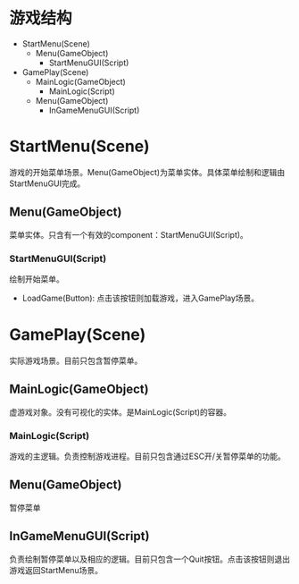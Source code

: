 游戏结构
========

* StartMenu(Scene)
    - Menu(GameObject)
        * StartMenuGUI(Script)
* GamePlay(Scene)
    - MainLogic(GameObject)
        * MainLogic(Script)
    - Menu(GameObject)
        * InGameMenuGUI(Script)

# StartMenu(Scene)

游戏的开始菜单场景。Menu(GameObject)为菜单实体。具体菜单绘制和逻辑由StartMenuGUI完成。

## Menu(GameObject)

菜单实体。只含有一个有效的component：StartMenuGUI(Script)。

### StartMenuGUI(Script)

绘制开始菜单。

* LoadGame(Button): 点击该按钮则加载游戏，进入GamePlay场景。

# GamePlay(Scene)

实际游戏场景。目前只包含暂停菜单。

## MainLogic(GameObject)

虚游戏对象。没有可视化的实体。是MainLogic(Script)的容器。

### MainLogic(Script)

游戏的主逻辑。负责控制游戏进程。目前只包含通过ESC开/关暂停菜单的功能。

## Menu(GameObject)

暂停菜单

## InGameMenuGUI(Script)

负责绘制暂停菜单以及相应的逻辑。目前只包含一个Quit按钮。点击该按钮则退出游戏返回StartMenu场景。 